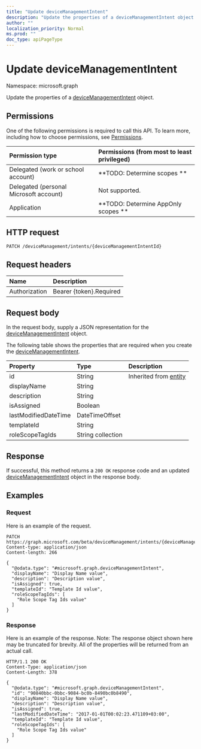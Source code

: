 ```yaml
---
title: "Update deviceManagementIntent"
description: "Update the properties of a deviceManagementIntent object."
author: ""
localization_priority: Normal
ms.prod: ""
doc_type: apiPageType
---
```


# Update deviceManagementIntent

Namespace: microsoft.graph

Update the properties of a [deviceManagementIntent](../resources/devicemanagementintent.md) object.

## Permissions
One of the following permissions is required to call this API. To learn more, including how to choose permissions, see [Permissions](/concepts/permissions-reference.md).

|Permission type|Permissions (from most to least privileged)|
|:---|:---|
|Delegated (work or school account)|**TODO: Determine scopes **|
|Delegated (personal Microsoft account)|Not supported.|
|Application|**TODO: Determine AppOnly scopes **|

## HTTP request
<!-- {
  "blockType": "ignored"
}
-->
``` http
PATCH /deviceManagement/intents/{deviceManagementIntentId}
```

## Request headers
|Name|Description|
|:---|:---|
|Authorization|Bearer {token}.Required|

## Request body
In the request body, supply a JSON representation for the [deviceManagementIntent](../resources/devicemanagementintent.md) object.

The following table shows the properties that are required when you create the [deviceManagementIntent](../resources/devicemanagementintent.md).

|Property|Type|Description|
|:---|:---|:---|
|id|String| Inherited from [entity](../resources/entity.md)|
|displayName|String||
|description|String||
|isAssigned|Boolean||
|lastModifiedDateTime|DateTimeOffset||
|templateId|String||
|roleScopeTagIds|String collection||



## Response
If successful, this method returns a `200 OK` response code and an updated [deviceManagementIntent](../resources/devicemanagementintent.md) object in the response body.

## Examples

### Request
Here is an example of the request.
<!-- {
  "blockType": "request",
  "name": "update_devicemanagementintent"
}
-->
``` http
PATCH https://graph.microsoft.com/beta/deviceManagement/intents/{deviceManagementIntentId}
Content-type: application/json
Content-length: 266

{
  "@odata.type": "#microsoft.graph.deviceManagementIntent",
  "displayName": "Display Name value",
  "description": "Description value",
  "isAssigned": true,
  "templateId": "Template Id value",
  "roleScopeTagIds": [
    "Role Scope Tag Ids value"
  ]
}
```

### Response
Here is an example of the response. Note: The response object shown here may be truncated for brevity. All of the properties will be returned from an actual call.
<!-- {
  "blockType": "response",
  "truncated": true
}
-->
``` http
HTTP/1.1 200 OK
Content-Type: application/json
Content-Length: 378

{
  "@odata.type": "#microsoft.graph.deviceManagementIntent",
  "id": "90840bbc-0bbc-9084-bc0b-8490bc0b8490",
  "displayName": "Display Name value",
  "description": "Description value",
  "isAssigned": true,
  "lastModifiedDateTime": "2017-01-01T00:02:23.471109+03:00",
  "templateId": "Template Id value",
  "roleScopeTagIds": [
    "Role Scope Tag Ids value"
  ]
}
```

